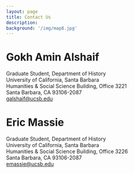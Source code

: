 ```yaml
---
layout: page
title: Contact Us
description:
background: '/img/map8.jpg'
---
```


# Gokh Amin Alshaif
Graduate Student, Department of History  
University of California, Santa Barbara  
Humanities & Social Science Building, Office 3221  
Santa Barbara, CA 93106-2087  
galshaif@ucsb.edu  

# Eric Massie
Graduate Student, Department of History  
University of California, Santa Barbara  
Humanities & Social Science Building, Office 3226  
Santa Barbara, CA 93106-2087  
emassie@ucsb.edu
